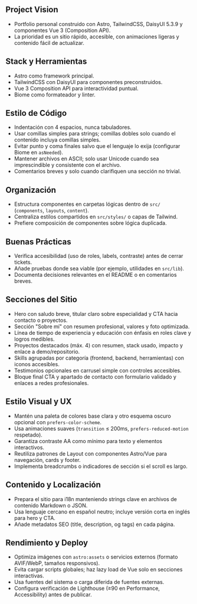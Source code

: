 ## Project Vision
- Portfolio personal construido con Astro, TailwindCSS, DaisyUI 5.3.9 y componentes Vue 3 (Composition API).
- La prioridad es un sitio rápido, accesible, con animaciones ligeras y contenido fácil de actualizar.

## Stack y Herramientas
- Astro como framework principal.
- TailwindCSS con DaisyUI para componentes preconstruidos.
- Vue 3 Composition API para interactividad puntual.
- Biome como formateador y linter.

## Estilo de Código
- Indentación con 4 espacios, nunca tabuladores.
- Usar comillas simples para strings; comillas dobles solo cuando el contenido incluya comillas simples.
- Evitar punto y coma finales salvo que el lenguaje lo exija (configurar Biome en `asNeeded`).
- Mantener archivos en ASCII; solo usar Unicode cuando sea imprescindible y consistente con el archivo.
- Comentarios breves y solo cuando clarifiquen una sección no trivial.

## Organización
- Estructura componentes en carpetas lógicas dentro de `src/` (`components`, `layouts`, `content`).
- Centraliza estilos compartidos en `src/styles/` o capas de Tailwind.
- Prefiere composición de componentes sobre lógica duplicada.

## Buenas Prácticas
- Verifica accesibilidad (uso de roles, labels, contraste) antes de cerrar tickets.
- Añade pruebas donde sea viable (por ejemplo, utilidades en `src/lib`).
- Documenta decisiones relevantes en el README o en comentarios breves.

## Secciones del Sitio
- Hero con saludo breve, titular claro sobre especialidad y CTA hacia contacto o proyectos.
- Sección "Sobre mí" con resumen profesional, valores y foto optimizada.
- Línea de tiempo de experiencia y educación con énfasis en roles clave y logros medibles.
- Proyectos destacados (máx. 4) con resumen, stack usado, impacto y enlace a demo/repositorio.
- Skills agrupadas por categoría (frontend, backend, herramientas) con iconos accesibles.
- Testimonios opcionales en carrusel simple con controles accesibles.
- Bloque final CTA y apartado de contacto con formulario validado y enlaces a redes profesionales.

## Estilo Visual y UX
- Mantén una paleta de colores base clara y otro esquema oscuro opcional con `prefers-color-scheme`.
- Usa animaciones suaves (`transition` ≤ 200ms, `prefers-reduced-motion` respetado).
- Garantiza contraste AA como mínimo para texto y elementos interactivos.
- Reutiliza patrones de Layout con componentes Astro/Vue para navegación, cards y footer.
- Implementa breadcrumbs o indicadores de sección si el scroll es largo.

## Contenido y Localización
- Prepara el sitio para i18n manteniendo strings clave en archivos de contenido Markdown o JSON.
- Usa lenguaje cercano en español neutro; incluye versión corta en inglés para hero y CTA.
- Añade metadatos SEO (title, description, og tags) en cada página.

## Rendimiento y Deploy
- Optimiza imágenes con `astro:assets` o servicios externos (formato AVIF/WebP, tamaños responsivos).
- Evita cargar scripts globales; haz lazy load de Vue solo en secciones interactivas.
- Usa fuentes del sistema o carga diferida de fuentes externas.
- Configura verificación de Lighthouse (≥90 en Performance, Accessibility) antes de publicar.
